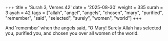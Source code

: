 +++
title = 'Surah 3, Verses 42'
date = '2025-08-30'
weight = 335
surah = 3
ayah = 42
tags = ["allah", "angel", "angels", "chosen", "mary", "purified", "remember", "said", "selected", "surely", "women", "world"]
+++

And ˹remember˺ when the angels said, “O Mary! Surely Allah has selected you, purified you, and chosen you over all women of the world.